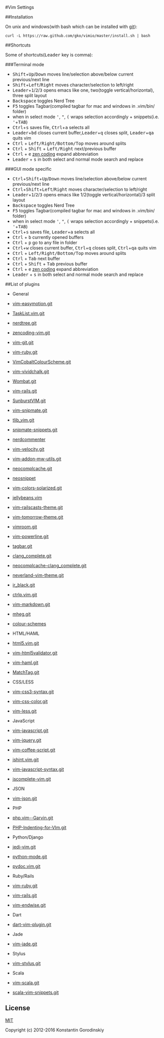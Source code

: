 #Vim Settings

##Installation

On unix and windows(with bash which can be installed with [git](http://msysgit.github.io/)):

    curl -L https://raw.github.com/gko/vimio/master/install.sh | bash

##Shortcuts

Some of shortcuts(<kbd>Leader</kbd> key is comma):

###Terminal mode
 * <kbd>Shift</kbd>+<kbd>Up</kbd>/<kbd>Down</kbd> moves line/selection above/below current previous/next line
 * <kbd>Shift</kbd>+<kbd>Left</kbd>/<kbd>Right</kbd> moves character/selection to left/right
 * <kbd>Leader</kbd>+<kbd>1</kbd>/<kbd>2</kbd>/<kbd>3</kbd> opens emacs like one, two(toggle vertical/horizontal), three split layout
 * <kbd>Backspace</kbd> toggles Nerd Tree
 * <kbd>F5</kbd> toggles Tagbar(compiled tagbar for mac and windows in .vim/bin/ folder)
 * when in select mode <kbd>'</kbd>, <kbd>"</kbd>, <kbd>(</kbd> wraps selection accordingly + snippets(i.e. <kbd>'</kbd>+<kbd>TAB</kbd>)
 * <kbd>Ctrl</kbd>+<kbd>s</kbd> saves file, <kbd>Ctrl</kbd>+<kbd>a</kbd> selects all
 * <kbd>Leader</kbd>+<kbd>bd</kbd> closes current buffer,<kbd>Leader</kbd>+<kbd>q</kbd> closes split, <kbd>Leader</kbd>+<kbd>qa</kbd> quits vim
 * <kbd>Ctrl</kbd> + <kbd>Left/Right/Bottom/Top</kbd> moves around splits
 * <kbd>Ctrl</kbd> + <kbd>Shift</kbd> + <kbd>Left/Right</kbd> next/previous buffer
 * <kbd>Ctrl</kbd> + <kbd>e</kbd> [zen coding](https://github.com/mattn/zencoding-vim) expand abbreviation
 * <kbd>Leader</kbd> + <kbd>s</kbd> in both select and normal mode search and replace

###GUI mode specific
 * <kbd>Ctrl</kbd>+<kbd>Shift</kbd>+<kbd>Up</kbd>/<kbd>Down</kbd> moves line/selection above/below current previous/next line
 * <kbd>Ctrl</kbd>+<kbd>Shift</kbd>+<kbd>Left</kbd>/<kbd>Right</kbd> moves character/selection to left/right
 * <kbd>Leader</kbd>+<kbd>1</kbd>/<kbd>2</kbd>/<kbd>3</kbd> opens emacs like 1/2(toggle vertical/horizontal)/3 split layout
 * <kbd>Backspace</kbd> toggles Nerd Tree
 * <kbd>F5</kbd> toggles Tagbar(compiled tagbar for mac and windows in .vim/bin/ folder)
 * when in select mode <kbd>'</kbd>, <kbd>"</kbd>, <kbd>(</kbd> wraps selection accordingly + snippets(i.e. <kbd>'</kbd>+<kbd>TAB</kbd>)
 * <kbd>Ctrl</kbd>+<kbd>s</kbd> saves file, <kbd>Leader</kbd>+<kbd>a</kbd> selects all
 * <kbd>Ctrl</kbd> + <kbd>b</kbd> currently opened buffers
 * <kbd>Ctrl</kbd> + <kbd>p</kbd> go to any file in folder
 * <kbd>Ctrl</kbd>+<kbd>w</kbd> closes current buffer, <kbd>Ctrl</kbd>+<kbd>q</kbd> closes split, <kbd>Ctrl</kbd>+<kbd>qa</kbd> quits vim
 * <kbd>Ctrl</kbd> + <kbd>Left/Right/Bottom/Top</kbd> moves around splits
 * <kbd>Ctrl</kbd> + <kbd>Tab</kbd> next buffer
 * <kbd>Ctrl</kbd> + <kbd>Shift</kbd> + <kbd>Tab</kbd> previous buffer
 * <kbd>Ctrl</kbd> + <kbd>e</kbd> [zen coding](https://github.com/mattn/zencoding-vim) expand abbreviation
 * <kbd>Leader</kbd> + <kbd>s</kbd> in both select and normal mode search and replace

##List of plugins

* General
 * [vim-easymotion.git](https://github.com/Lokaltog/vim-easymotion.git)
 * [TaskList.vim.git](https://github.com/vim-scripts/TaskList.vim.git)
 * [nerdtree.git](https://github.com/scrooloose/nerdtree.git)
 * [zencoding-vim.git](https://github.com/mattn/zencoding-vim.git)
 * [vim-git.git](https://github.com/tpope/vim-git.git)
 * [vim-ruby.git](https://github.com/vim-ruby/vim-ruby.git)
 * [VimCobaltColourScheme.git](https://github.com/dterei/VimCobaltColourScheme.git)
 * [vim-vividchalk.git](https://github.com/tpope/vim-vividchalk.git)
 * [Wombat.git](https://github.com/vim-scripts/Wombat.git)
 * [vim-rails.git](https://github.com/tpope/vim-rails.git)
 * [SunburstVIM.git](https://github.com/tangphillip/SunburstVIM.git)
 * [vim-snipmate.git](https://github.com/garbas/vim-snipmate.git)
 * [tlib_vim.git](https://github.com/tomtom/tlib_vim.git)
 * [snipmate-snippets.git](https://github.com/honza/snipmate-snippets.git)
 * [nerdcommenter](https://github.com/scrooloose/nerdcommenter)
 * [vim-velocity.git](https://github.com/lepture/vim-velocity.git)
 * [vim-addon-mw-utils.git](https://github.com/MarcWeber/vim-addon-mw-utils.git)
 * [neocomplcache.git](https://github.com/Shougo/neocomplcache.git)
 * [neosnippet](https://github.com/Shougo/neosnippet)
 * [vim-colors-solarized.git](https://github.com/altercation/vim-colors-solarized.git)
 * [jellybeans.vim](https://github.com/nanotech/jellybeans.vim)
 * [vim-railscasts-theme.git](https://github.com/jpo/vim-railscasts-theme.git)
 * [vim-tomorrow-theme.git](https://github.com/chriskempson/vim-tomorrow-theme.git)
 * [vimroom.git](https://github.com/mikewest/vimroom.git)
 * [vim-powerline.git](https://github.com/Lokaltog/vim-powerline.git)
 * [tagbar.git](https://github.com/majutsushi/tagbar.git)
 * [clang_complete.git](https://github.com/Rip-Rip/clang_complete.git)
 * [neocomplcache-clang_complete.git](https://github.com/Shougo/neocomplcache-clang_complete.git)
 * [neverland-vim-theme.git](https://github.com/trapd00r/neverland-vim-theme.git)
 * [ir_black.git](https://github.com/twerth/ir_black.git)
 * [ctrlp.vim.git](https://github.com/kien/ctrlp.vim.git)
 * [vim-markdown.git](https://github.com/plasticboy/vim-markdown.git)
 * [mheg.git](https://github.com/vim-scripts/mheg.git)
 * [colour-schemes](https://github.com/gorodinskiy/colour-schemes)

* HTML/HAML
 * [html5.vim.git](https://github.com/othree/html5.vim.git)
 * [vim-html5validator.git](https://github.com/hokaccha/vim-html5validator.git)
 * [vim-haml.git](https://github.com/tpope/vim-haml.git)
 * [MatchTag.git](https://github.com/gregsexton/MatchTag.git)

* CSS/LESS
 * [vim-css3-syntax.git](https://github.com/hail2u/vim-css3-syntax.git)
 * [vim-css-color.git](https://github.com/ap/vim-css-color.git)
 * [vim-less.git](https://github.com/groenewege/vim-less.git)

* JavaScript
 * [vim-javascript.git](https://github.com/pangloss/vim-javascript.git)
 * [vim-jquery.git](https://github.com/itspriddle/vim-jquery.git)
 * [vim-coffee-script.git](https://github.com/kchmck/vim-coffee-script.git)
 * [jshint.vim.git](https://github.com/walm/jshint.vim.git)
 * [vim-javascript-syntax.git](https://github.com/jelera/vim-javascript-syntax.git)
 * [jscomplete-vim.git](https://github.com/teramako/jscomplete-vim.git)

* JSON
 * [vim-json.git](https://github.com/leshill/vim-json.git)

* PHP
 * [php.vim--Garvin.git](https://github.com/vim-scripts/php.vim--Garvin.git)
 * [PHP-Indenting-for-VIm.git](https://github.com/2072/PHP-Indenting-for-VIm.git)

* Python/Django
 * [jedi-vim.git](https://github.com/davidhalter/jedi-vim.git)
 * [python-mode.git](https://github.com/klen/python-mode.git)
 * [pydoc.vim.git](https://github.com/fs111/pydoc.vim.git)

* Ruby/Rails
 * [vim-ruby.git](https://github.com/vim-ruby/vim-ruby.git)
 * [vim-rails.git](https://github.com/tpope/vim-rails.git)
 * [vim-endwise.git](https://github.com/tpope/vim-endwise.git)

* Dart
 * [dart-vim-plugin.git](https://github.com/dart-lang/dart-vim-plugin.git)

* Jade
 * [vim-jade.git](https://github.com/digitaltoad/vim-jade.git)

* Stylus
 * [vim-stylus.git](https://github.com/wavded/vim-stylus.git)

* Scala
 * [vim-scala.git](https://github.com/derekwyatt/vim-scala.git)
 * [scala-vim-snippets.git](https://github.com/gorodinskiy/scala-vim-snippets.git)

## License

[MIT](http://opensource.org/licenses/MIT)

Copyright (c) 2012-2016 Konstantin Gorodinskiy
